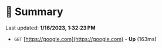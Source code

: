 # 📖 Summary
Last updated: **1/16/2023, 1:32:23 PM**

- `GET` [https://google.com](https://google.com) - **Up** (163ms)
